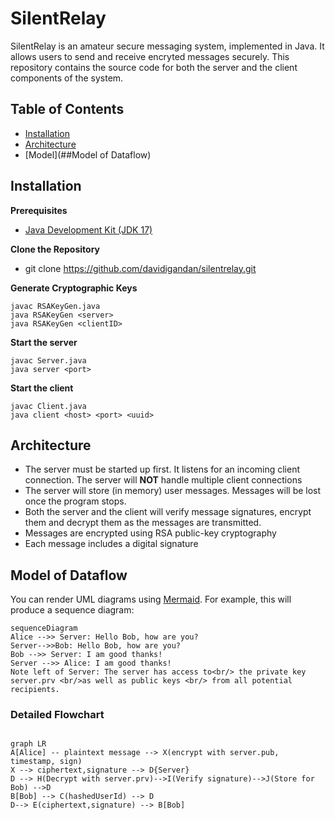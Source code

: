 # SilentRelay

SilentRelay is an amateur secure messaging system, implemented in Java. It allows users to send and receive encryted messages securely. This repository contains the source code for both the server and the client components of the system. 


## Table of Contents
- [Installation](##Installation)  
- [Architecture](##Architecture)  
- [Model](##Model of Dataflow)  

## Installation
**Prerequisites**
- [Java Development Kit (JDK 17)](https://docs.aws.amazon.com/corretto/latest/corretto-17-ug/downloads-list.html)

**Clone the Repository**
- git clone https://github.com/davidigandan/silentrelay.git

**Generate Cryptographic Keys**

    javac RSAKeyGen.java
    java RSAKeyGen <server>
    java RSAKeyGen <clientID>

**Start the server**

    javac Server.java
    java server <port>

**Start the client**

    javac Client.java
    java client <host> <port> <uuid>
    
   ## Architecture
- The server must be started up first. It listens for an incoming client connection. The server will **NOT** handle multiple client connections
- The server will store (in memory) user messages. Messages will be lost once the program stops. 
- Both the server and the client will verify message signatures, encrypt them and decrypt them as the messages are transmitted. 
- Messages are encrypted using RSA public-key cryptography
- Each message includes a digital signature


## Model of Dataflow

You can render UML diagrams using [Mermaid](https://mermaidjs.github.io/). For example, this will produce a sequence diagram:

```mermaid
sequenceDiagram
Alice -->> Server: Hello Bob, how are you?
Server-->>Bob: Hello Bob, how are you?
Bob -->> Server: I am good thanks!
Server -->> Alice: I am good thanks!
Note left of Server: The server has access to<br/> the private key server.prv <br/>as well as public keys <br/> from all potential recipients. 

```

### Detailed Flowchart

```mermaid

graph LR
A[Alice] -- plaintext message --> X(encrypt with server.pub, timestamp, sign)
X --> ciphertext,signature --> D{Server} 
D --> H(Decrypt with server.prv)-->I(Verify signature)-->J(Store for Bob) -->D
B[Bob] --> C(hashedUserId) --> D
D--> E(ciphertext,signature) --> B[Bob] 

```
